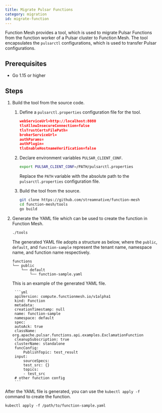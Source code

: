 ```yaml
---
title: Migrate Pulsar Functions
category: migration
id: migrate-function
---
```


Function Mesh provides a tool, which is used to migrate Pulsar Functions from the function worker of a Pulsar cluster to Function Mesh. The tool encapsulates the `pulsarctl` configurations, which is used to transfer Pulsar configurations.

## Prerequisites

- Go 1.15 or higher

## Steps

1. Build the tool from the source code.

   1. Define a `pulsarctl.properties` configuration file for the tool.

        ```json
        webServiceUrl=http://localhost:8080
        tlsAllowInsecureConnection=false
        tlsTrustCertsFilePath=
        brokerServiceUrl=
        authParams=
        authPlugin=
        tlsEnableHostnameVerification=false
        ```

   2. Declare environment variables `PULSAR_CLIENT_CONF`.

       ```bash
       export PULSAR_CLIENT_CONF=/PATH/pulsarctl.properties
       ```

       Replace the `PATH` variable with the absolute path to the `pulsarctl.properties` configuration file.

   3. Build the tool from the source.

       ```bash
       git clone https://github.com/streamnative/function-mesh
       cd function-mesh/tools
       go build
       ```

2. Generate the YAML file which can be used to create the function in Function Mesh.

    ```bash
    ./tools
    ```

    The generated YAML file adopts a structure as below, where the `public`, `default`, and `function-sample` represent the tenant name, namespace name, and function name respectively.

    ```
    functions
    └── public
        └── default
            └── function-sample.yaml
    ```

    This is an example of the generated YAML file.

        ```yml
        apiVersion: compute.functionmesh.io/v1alpha1
        kind: Function
        metadata:
        creationTimestamp: null
        name: function-sample
        namespace: default
        spec:
        autoAck: true
        className: org.apache.pulsar.functions.api.examples.ExclamationFunction
        cleanupSubscription: true
        clusterName: standalone
        funcConfig:
            PublishTopic: test_result
        input:
            sourceSpecs:
            test_src: {}
            topics:
            - test_src
        # other function config
        ```

After the YAML file is generated, you can use the `kubectl apply -f` command to create the function.

```shell
kubectl apply -f /path/to/function-sample.yaml
```
